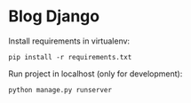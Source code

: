 # Blog Django
Install requirements in virtualenv:
```
pip install -r requirements.txt
```
Run project in localhost (only for development):
```
python manage.py runserver
```

